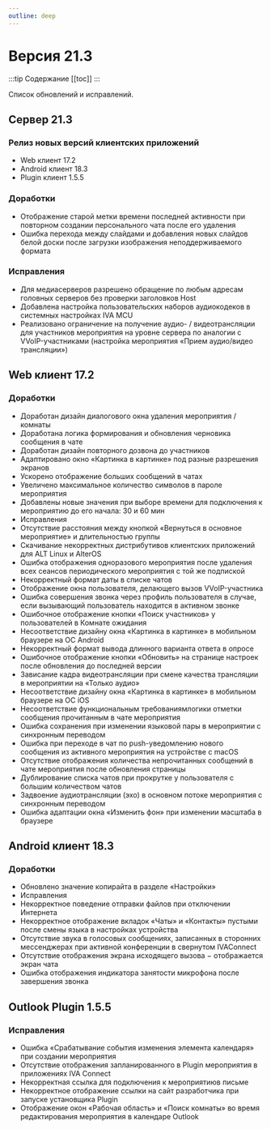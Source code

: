 ```yaml
---
outline: deep
---
```


# Версия 21.3

:::tip Содержание
[[toc]]
:::

Список обновлений и исправлений.

## Сервер 21.3

### Релиз новых версий клиентских приложений

- <Badge type="tip" text="RELEASE" /> Web клиент 17.2
- <Badge type="tip" text="RELEASE" /> Android клиент 18.3
- <Badge type="tip" text="RELEASE" /> Plugin клиент 1.5.5

### Доработки

- Отображение старой метки времени последней активности при повторном создании персонального чата после его удаления
- Ошибка перехода между слайдами и добавления новых слайдов белой доски после загрузки изображения неподдерживаемого формата

### Исправления

- Для медиасерверов разрешено обращение по любым адресам головных серверов без проверки заголовков Host
- Добавлена настройка пользовательских наборов аудиокодеков в системных настройках IVA MCU
- Реализовано ограничение на получение аудио- / видеотрансляции для участников мероприятия на уровне сервера по аналогии с VVoIP-участниками (настройка мероприятия «Прием аудио/видео трансляции»)

## Web клиент 17.2

### Доработки

- <Badge type="tip" text="NEW" /> Доработан дизайн диалогового окна удаления мероприятия / комнаты
- <Badge type="tip" text="NEW" /> Доработана логика формирования и обновления черновика сообщения в чате
- <Badge type="tip" text="NEW" /> Доработан дизайн повторного дозвона до участников
- <Badge type="tip" text="NEW" /> Адаптировано окно «Картинка в картинке» под разные разрешения экранов
- <Badge type="tip" text="NEW" /> Ускорено отображение больших сообщений в чатах
- <Badge type="tip" text="NEW" /> Увеличено максимальное количество символов в пароле мероприятия
- <Badge type="tip" text="NEW" /> Добавлены новые значения при выборе времени для подключения к мероприятию до его начала: 30 и 60 мин
- <Badge type="tip" text="NEW" /> Исправления
- <Badge type="tip" text="NEW" /> Отсутствие расстояния между кнопкой «Вернуться в основное мероприятие» и длительностью группы
- <Badge type="tip" text="NEW" /> Скачивание некорректных дистрибутивов клиентских приложений для ALT Linux и AlterOS
- <Badge type="tip" text="NEW" /> Ошибка отображения одноразового мероприятия после удаления всех сеансов периодического мероприятия с той же подпиской
- <Badge type="tip" text="NEW" /> Некорректный формат даты в списке чатов
- <Badge type="tip" text="NEW" /> Отображение окна пользователя, делающего вызов VVoIP-участника
- <Badge type="tip" text="NEW" /> Ошибка совершения звонка через профиль пользователя в случае, если вызывающий пользователь находится в активном звонке
- <Badge type="info" text="FIX" /> Ошибочное отображение кнопки «Поиск участников» у пользователей в Комнате ожидания
- <Badge type="info" text="FIX" /> Несоответствие дизайну окна «Картинка в картинке» в мобильном браузере на ОС Android
- <Badge type="info" text="FIX" /> Некорректный формат вывода длинного варианта ответа в опросе
- <Badge type="info" text="FIX" /> Ошибочное отображение кнопки «Обновить» на странице настроек после обновления до последней версии
- <Badge type="info" text="FIX" /> Зависание кадра видеотрансляции при смене качества трансляции в мероприятии на «Только аудио»
- <Badge type="info" text="FIX" /> Несоответствие дизайну окна «Картинка в картинке» в мобильном браузере на ОС iOS
- <Badge type="info" text="FIX" /> Несоответствие функциональным требованиямлогики отметки сообщения прочитанным в чате мероприятия
- <Badge type="info" text="FIX" /> Ошибка сохранения при изменении языковой пары в мероприятии с синхронным переводом
- <Badge type="info" text="FIX" /> Ошибка при переходе в чат по push-уведомлению нового сообщения из активного мероприятия на устройстве с macOS
- <Badge type="info" text="FIX" /> Отсутствие отображения количества непрочитанных сообщений в чате мероприятия после обновления страницы
- <Badge type="info" text="FIX" /> Дублирование списка чатов при прокрутке у пользователя с большим количеством чатов
- <Badge type="info" text="FIX" /> Задвоение аудиотрансляции (эхо) в основном потоке мероприятия с синхронным переводом
- <Badge type="info" text="FIX" /> Ошибка адаптации окна «Изменить фон» при изменении масштаба в браузере

## Android клиент 18.3

### Доработки

- <Badge type="tip" text="NEW" /> Обновлено значение копирайта в разделе «Настройки»
- <Badge type="tip" text="NEW" /> Исправления
- <Badge type="tip" text="NEW" /> Некорректное поведение отправки файлов при отключении Интернета
- <Badge type="tip" text="NEW" /> Некорректное отображение вкладок «Чаты» и «Контакты» пустыми после смены языка в настройках устройства
- <Badge type="tip" text="NEW" /> Отсутствие звука в голосовых сообщениях, записанных в сторонних мессенджерах при активной конференции в свернутом IVAConnect
- <Badge type="info" text="FIX" />Отсутствие отображения экрана исходящего вызова − отображается экран чата
- <Badge type="info" text="FIX" /> Ошибка отображения индикатора занятости микрофона после завершения звонка

## Outlook Plugin 1.5.5

### Исправления

- <Badge type="info" text="FIX" /> Ошибка «Срабатывание события изменения элемента календаря» при создании мероприятия
- <Badge type="info" text="FIX" /> Отсутствие отображения запланированного в Plugin мероприятия в приложениях IVA Connect
- <Badge type="info" text="FIX" /> Некорректная ссылка для подключения к мероприятиюв письме
- <Badge type="info" text="FIX" /> Некорректное отображение ссылки на сайт разработчика при запуске установщика Plugin
- <Badge type="info" text="FIX" /> Отображение окон «Рабочая область» и «Поиск комнаты» во время редактирования мероприятия в календаре Outlook

